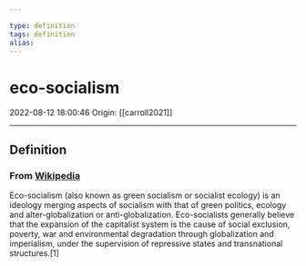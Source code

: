 ```yaml
---

type: definition
tags: definition
alias:
---
```


# eco-socialism

2022-08-12 18:00:46
Origin: [[carroll2021]]

---

## Definition

### From [Wikipedia](https://en.wikipedia.org/wiki/Eco-socialism)

Eco-socialism (also known as green socialism or socialist ecology) is an ideology merging aspects of socialism with that of green politics, ecology and alter-globalization or anti-globalization. Eco-socialists generally believe that the expansion of the capitalist system is the cause of social exclusion, poverty, war and environmental degradation through globalization and imperialism, under the supervision of repressive states and transnational structures.[1]
